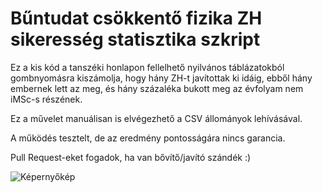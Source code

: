 # Bűntudat csökkentő fizika ZH sikeresség statisztika szkript

Ez a kis kód a tanszéki honlapon fellelhető nyilvános táblázatokból gombnyomásra kiszámolja, hogy hány ZH-t javítottak ki idáig, ebből hány embernek lett az meg, és hány százaléka bukott meg az évfolyam nem iMSc-s részének.

Ez a művelet manuálisan is elvégezhető a CSV állományok lehívásával.

A működés tesztelt, de az eredmény pontosságára nincs garancia.

Pull Request-eket fogadok, ha van bővítő/javító szándék :)

![Képernyőkép](https://image.ibb.co/g7Q5uH/K_perny_k_p_2018_04_23_10_42_34.png)
